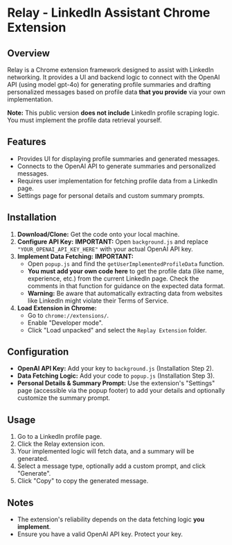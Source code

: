 # Relay - LinkedIn Assistant Chrome Extension

## Overview

Relay is a Chrome extension framework designed to assist with LinkedIn networking. It provides a UI and backend logic to connect with the OpenAI API (using model gpt-4o) for generating profile summaries and drafting personalized messages based on profile data **that you provide** via your own implementation.

**Note:** This public version **does not include** LinkedIn profile scraping logic. You must implement the profile data retrieval yourself.

## Features

* Provides UI for displaying profile summaries and generated messages.
* Connects to the OpenAI API to generate summaries and personalized messages.
* Requires user implementation for fetching profile data from a LinkedIn page.
* Settings page for personal details and custom summary prompts.

## Installation

1.  **Download/Clone:** Get the code onto your local machine.
2.  **Configure API Key:** **IMPORTANT:** Open `background.js` and replace `"YOUR_OPENAI_API_KEY_HERE"` with your actual OpenAI API key.
3.  **Implement Data Fetching:** **IMPORTANT:**
    * Open `popup.js` and find the `getUserImplementedProfileData` function.
    * **You must add your own code here** to get the profile data (like name, experience, etc.) from the current LinkedIn page. Check the comments in that function for guidance on the expected data format.
    * **Warning:** Be aware that automatically extracting data from websites like LinkedIn might violate their Terms of Service.
4.  **Load Extension in Chrome:**
    * Go to `chrome://extensions/`.
    * Enable "Developer mode".
    * Click "Load unpacked" and select the `Replay Extension` folder.

## Configuration

* **OpenAI API Key:** Add your key to `background.js` (Installation Step 2).
* **Data Fetching Logic:** Add your code to `popup.js` (Installation Step 3).
* **Personal Details & Summary Prompt:** Use the extension's "Settings" page (accessible via the popup footer) to add your details and optionally customize the summary prompt.

## Usage

1.  Go to a LinkedIn profile page.
2.  Click the Relay extension icon.
3.  Your implemented logic will fetch data, and a summary will be generated.
4.  Select a message type, optionally add a custom prompt, and click "Generate".
5.  Click "Copy" to copy the generated message.

## Notes

* The extension's reliability depends on the data fetching logic **you implement**.
* Ensure you have a valid OpenAI API key. Protect your key.
